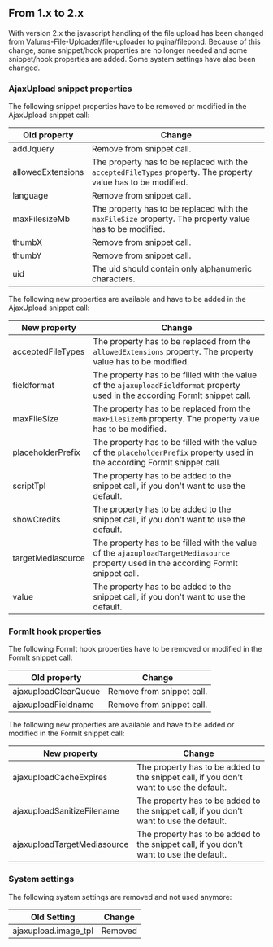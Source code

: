 ## From 1.x to 2.x

With version 2.x the javascript handling of the file upload has been changed
from Valums-File-Uploader/file-uploader to pqina/filepond. Because of this
change, some snippet/hook properties are no longer needed and some snippet/hook
properties are added. Some system settings have also been changed.

### AjaxUpload snippet properties

The following snippet properties have to be removed or modified in the
AjaxUpload snippet call:

| Old property      | Change                                                                                                        |
|-------------------|---------------------------------------------------------------------------------------------------------------|
| addJquery         | Remove from snippet call.                                                                                     |
| allowedExtensions | The property has to be replaced with the `acceptedFileTypes` property. The property value has to be modified. |
| language          | Remove from snippet call.                                                                                     |
| maxFilesizeMb     | The property has to be replaced with the `maxFileSize` property. The property value has to be modified.       |
| thumbX            | Remove from snippet call.                                                                                     |
| thumbY            | Remove from snippet call.                                                                                     |
| uid               | The uid should contain only alphanumeric characters.                                                          |

The following new properties are available and have to be added in the
AjaxUpload snippet call:

| New property      | Change                                                                                                                                |
|-------------------|---------------------------------------------------------------------------------------------------------------------------------------|
| acceptedFileTypes | The property has to be replaced from the `allowedExtensions` property. The property value has to be modified.                         |
| fieldformat       | The property has to be filled with the value of the `ajaxuploadFieldformat` property used in the according FormIt snippet call.       |
| maxFileSize       | The property has to be replaced from the `maxFilesizeMb` property. The property value has to be modified.                             |
| placeholderPrefix | The property has to be filled with the value of the `placeholderPrefix` property used in the according FormIt snippet call.           |
| scriptTpl         | The property has to be added to the snippet call, if you don't want to use the default.                                               |
| showCredits       | The property has to be added to the snippet call, if you don't want to use the default.                                               |
| targetMediasource | The property has to be filled with the value of the `ajaxuploadTargetMediasource` property used in the according FormIt snippet call. |
| value             | The property has to be added to the snippet call, if you don't want to use the default.                                               |

### FormIt hook properties

The following FormIt hook properties have to be removed or modified in the
FormIt snippet call:

| Old property         | Change                    |
|----------------------|---------------------------|
| ajaxuploadClearQueue | Remove from snippet call. |
| ajaxuploadFieldname  | Remove from snippet call. |

The following new properties are available and have to be added or modified in
the FormIt snippet call:

| New property                | Change                                                                                  |
|-----------------------------|-----------------------------------------------------------------------------------------|
| ajaxuploadCacheExpires      | The property has to be added to the snippet call, if you don't want to use the default. |
| ajaxuploadSanitizeFilename  | The property has to be added to the snippet call, if you don't want to use the default. |
| ajaxuploadTargetMediasource | The property has to be added to the snippet call, if you don't want to use the default. |

### System settings

The following system settings are removed and not used anymore:

| Old Setting          | Change  |
|----------------------|---------|
| ajaxupload.image_tpl | Removed |
